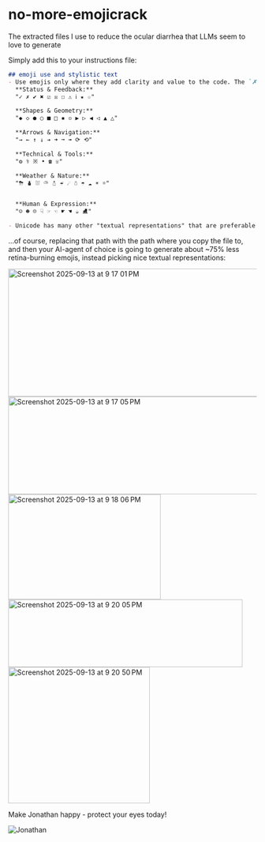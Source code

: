 # no-more-emojicrack
The extracted files I use to reduce the ocular diarrhea that LLMs seem to love to generate


Simply add this to your instructions file:
```markdown
## emoji use and stylistic text
- Use emojis only where they add clarity and value to the code. The `✗` emoji actually does work well quite often for ERRORS, and the `✓` works well for the top level successes.  Do not use them gratuitously or excessively. Do not dilute the user's attention - for many remaining use cases something less obtrusive like one of these may suffice unless something truly rare in the codebase is happening:
  **Status & Feedback:**
  "✓ ✗ ✔ ✖ ☑ ☒ ☐ ⚠ ℹ ★ ☆"

  **Shapes & Geometry:**
  "◆ ◇ ● ○ ■ □ ▪ ▫ ▶ ▷ ◀ ◁ ▲ △"

  **Arrows & Navigation:**
  "→ ← ↑ ↓ ➔ ➜ ➞ ➟ ⟳ ⟲"

  **Technical & Tools:**
  "⚙ ⚕ ※ • ☎ ☏"

  **Weather & Nature:**
  "⛈ ⛇ ⛆ ⛅︎ ⛄︎ ☔︎ ☄ ☃ ☂ ☁ ☀ ☼"


  **Human & Expression:**
  "☺ ☻ ☹ ☟ ☞ ☜ ☛ ☚ ☕︎ ⛸"

- Unicode has many other "textual representations" that are preferable to emojis. If you're considering anything about emojis, textual representations, or cool unicode in general, I have added more detailed information in `.ai/mother-effing-emojis-emojicrack-and-cool-unicode.md` - in cases like that or anything similar, please read that file.
```
...of course, replacing that path with the path where you copy the file to, and then your AI-agent of choice is going to generate about ~75% less retina-burning emojis, instead picking nice textual representations:

<img width="508" height="259" alt="Screenshot 2025-09-13 at 9 17 01 PM" src="https://github.com/user-attachments/assets/a9a7609c-45e2-49a5-b5cf-433454c7b7be" />
<img width="581" height="198" alt="Screenshot 2025-09-13 at 9 17 05 PM" src="https://github.com/user-attachments/assets/738e4aa0-658d-4a57-b87f-6f99973b4e35" />
<img width="309" height="213" alt="Screenshot 2025-09-13 at 9 18 06 PM" src="https://github.com/user-attachments/assets/b6916a9c-a6df-4269-bc34-0e1ed293d3d8" />
<img width="475" height="137" alt="Screenshot 2025-09-13 at 9 20 05 PM" src="https://github.com/user-attachments/assets/93af8081-5bd9-4631-b335-e06db42c00d0" />
<img width="287" height="276" alt="Screenshot 2025-09-13 at 9 20 50 PM" src="https://github.com/user-attachments/assets/a96edf06-ed35-4234-b02d-4c11c3fdfd1c" />


Make Jonathan happy - protect your eyes today!

![Jonathan](https://github.com/user-attachments/assets/ed87a6be-03ae-45ea-8127-ecb04d0e1667)



